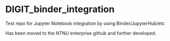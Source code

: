 # DIGIT_binder_integration
Test repo for Jupyter Notebook integration by using Binder/JupyterHub/etc

Has been moved to the NTNU enterprise github and further developed.
